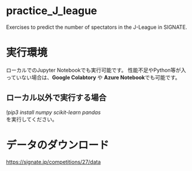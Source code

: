 # practice_J_league
Exercises to predict the number of spectators in the J-League in SIGNATE.

# 実行環境
ローカルでのJupyter Notebookでも実行可能です。
性能不足やPython等が入っていない場合は、**Google Colabtory** や **Azure Notebook**でも可能です。  

## ローカル以外で実行する場合
*!pip3 install numpy scikit-learn pandas*  
を実行してください。

# データのダウンロード
https://signate.jp/competitions/27/data
